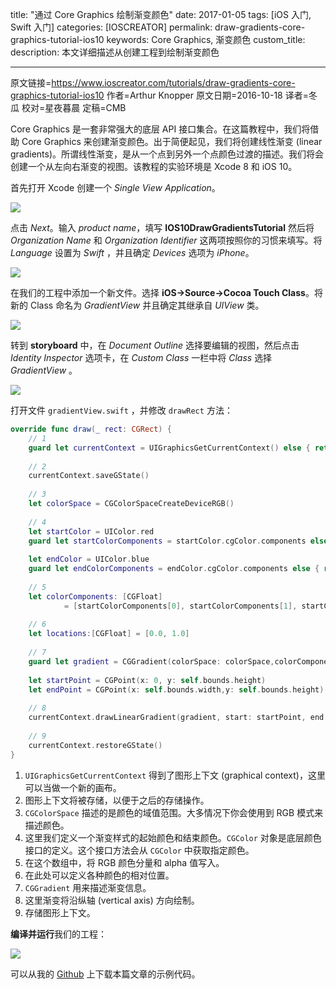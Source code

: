 title: "通过 Core Graphics 绘制渐变颜色"
date: 2017-01-05
tags: [iOS 入门, Swift 入门]
categories: [IOSCREATOR]
permalink: draw-gradients-core-graphics-tutorial-ios10
keywords: Core Graphics, 渐变颜色
custom_title: 
description: 本文详细描述从创建工程到绘制渐变颜色

---
原文链接=https://www.ioscreator.com/tutorials/draw-gradients-core-graphics-tutorial-ios10
作者=Arthur Knopper
原文日期=2016-10-18
译者=冬瓜
校对=星夜暮晨
定稿=CMB

<!--此处开始正文-->

Core Graphics 是一套非常强大的底层 API 接口集合。在这篇教程中，我们将借助 Core Graphics 来创建渐变颜色。出于简便起见，我们将创建线性渐变 (linear gradients)。所谓线性渐变，是从一个点到另外一个点颜色过渡的描述。我们将会创建一个从左向右渐变的视图。该教程的实验环境是 Xcode 8 和 iOS 10。

<!--more-->

首先打开 Xcode 创建一个 *Single View Application*。

![](https://static1.squarespace.com/static/52428a0ae4b0c4a5c2a2cede/t/5804d3c1b3db2b01469b94c1/1476711380019/?format=1500w)

点击 *Next*。输入 *product name*，填写 **IOS10DrawGradientsTutorial** 然后将 *Organization Name* 和 *Organization Identifier* 这两项按照你的习惯来填写。将 *Language* 设置为 *Swift* ，并且确定 *Devices* 选项为 *iPhone*。

![](https://static1.squarespace.com/static/52428a0ae4b0c4a5c2a2cede/t/5804d422197aea7e4af070ec/1476711476087/?format=1500w)

在我们的工程中添加一个新文件。选择 **iOS->Source->Cocoa Touch Class**。将新的 Class 命名为 *GradientView* 并且确定其继承自 *UIView* 类。

![](https://static1.squarespace.com/static/52428a0ae4b0c4a5c2a2cede/t/5804d4bb893fc04c1969a8d7/1476711626406/?format=1500w)

转到 **storyboard** 中，在 *Document Outline* 选择要编辑的视图，然后点击 *Identity Inspector* 选项卡，在 *Custom Class* 一栏中将 *Class* 选择 *GradientView* 。

![](https://static1.squarespace.com/static/52428a0ae4b0c4a5c2a2cede/t/5804d53dcd0f6803b406290b/1476711750764/customClass.png?format=500w)

打开文件 `gradientView.swift` ，并修改 `drawRect` 方法：

```swift
override func draw(_ rect: CGRect) {
    // 1
    guard let currentContext = UIGraphicsGetCurrentContext() else { return }
       
    // 2
    currentContext.saveGState()
        
    // 3
    let colorSpace = CGColorSpaceCreateDeviceRGB()
        
    // 4
    let startColor = UIColor.red
    guard let startColorComponents = startColor.cgColor.components else { return }
        
    let endColor = UIColor.blue
    guard let endColorComponents = endColor.cgColor.components else { return }
        
    // 5
    let colorComponents: [CGFloat]
            = [startColorComponents[0], startColorComponents[1], startColorComponents[2], startColorComponents[3], endColorComponents[0], endColorComponents[1], endColorComponents[2], endColorComponents[3]]
        
    // 6
    let locations:[CGFloat] = [0.0, 1.0]
        
    // 7
    guard let gradient = CGGradient(colorSpace: colorSpace,colorComponents: colorComponents,locations: locations,count: 2) else { return }
        
    let startPoint = CGPoint(x: 0, y: self.bounds.height)
    let endPoint = CGPoint(x: self.bounds.width,y: self.bounds.height)
        
    // 8
    currentContext.drawLinearGradient(gradient, start: startPoint, end: endPoint, options: CGGradientDrawingOptions(rawValue: UInt32(0)))
        
    // 9
    currentContext.restoreGState()
}
```

1. `UIGraphicsGetCurrentContext` 得到了图形上下文 (graphical context)，这里可以当做一个新的画布。
2. 图形上下文将被存储，以便于之后的存储操作。
3. `CGColorSpace` 描述的是颜色的域值范围。大多情况下你会使用到 RGB 模式来描述颜色。
4. 这里我们定义一个渐变样式的起始颜色和结束颜色。`CGColor` 对象是底层颜色接口的定义。这个接口方法会从 `CGColor` 中获取指定颜色。
5. 在这个数组中，将 RGB 颜色分量和 alpha 值写入。
6. 在此处可以定义各种颜色的相对位置。
7. `CGGradient` 用来描述渐变信息。
8. 这里渐变将沿纵轴 (vertical axis) 方向绘制。
9. 存储图形上下文。

**编译并运行**我们的工程：

![](https://static1.squarespace.com/static/52428a0ae4b0c4a5c2a2cede/t/5804d734893fc04c1969c470/1476712254769/?format=750w)

可以从我的 [Github](https://github.com/ioscreator/ioscreator) 上下载本篇文章的示例代码。